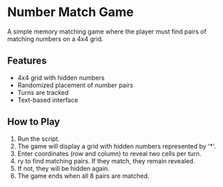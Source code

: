 # Number Match Game

A simple memory matching game where the player must find pairs of matching numbers on a 4x4 grid.

## Features

- 4x4 grid with hidden numbers
- Randomized placement of number pairs
- Turns are tracked
- Text-based interface

## How to Play

1. Run the script.
2. The game will display a grid with hidden numbers represented by '*'.
3. Enter coordinates (row and column) to reveal two cells per turn.
4. ry to find matching pairs. If they match, they remain revealed.
5. If not, they will be hidden again.
6. The game ends when all 8 pairs are matched.

